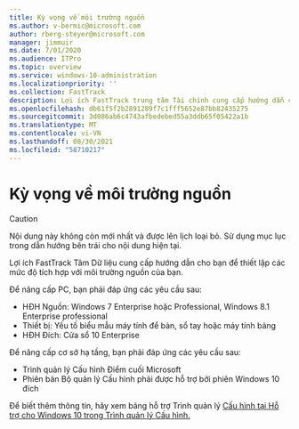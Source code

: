 ```yaml
---
title: Kỳ vọng về môi trường nguồn
ms.author: v-bermic@microsoft.com
author: rberg-steyer@microsoft.com
manager: jimmuir
ms.date: 7/01/2020
ms.audience: ITPro
ms.topic: overview
ms.service: windows-10-administration
ms.localizationpriority: ''
ms.collection: FastTrack
description: Lợi ích FastTrack trung tâm Tài chính cung cấp hướng dẫn cho bạn để thiết lập mức độ tích hợp với môi trường nguồn của bạn để Windows 10 triển khai.
ms.openlocfilehash: db61f5f2b2891289f7c1fff5652e87bb82435275
ms.sourcegitcommit: 3d086ab6c4743afbedebed55a3ddb65f05422a1b
ms.translationtype: MT
ms.contentlocale: vi-VN
ms.lasthandoff: 08/30/2021
ms.locfileid: "58710217"
---
```

# <a name="source-environment-expectations"></a>Kỳ vọng về môi trường nguồn

> [!CAUTION]
> Nội dung này không còn mới nhất và được lên lịch loại bỏ. Sử dụng mục lục trong dẫn hướng bên trái cho nội dung hiện tại.

Lợi ích FastTrack Tâm Dữ liệu cung cấp hướng dẫn cho bạn để thiết lập các mức độ tích hợp với môi trường nguồn của bạn.
  
Để nâng cấp PC, bạn phải đáp ứng các yêu cầu sau:

- HĐH Nguồn: Windows 7 Enterprise hoặc Professional, Windows 8.1 Enterprise professional
- Thiết bị: Yếu tố biểu mẫu máy tính để bàn, sổ tay hoặc máy tính bảng
- HĐH Đích: Cửa sổ 10 Enterprise

Để nâng cấp cơ sở hạ tầng, bạn phải đáp ứng các yêu cầu sau:   

- Trình quản lý Cấu hình Điểm cuối Microsoft  
- Phiên bản Bộ quản lý Cấu hình phải được hỗ trợ bởi phiên Windows 10 đích

Để biết thêm thông tin, hãy xem bảng hỗ trợ Trình quản lý [Cấu hình tại Hỗ trợ cho Windows 10 trong Trình quản lý Cấu hình.](https://docs.microsoft.com/sccm/core/plan-design/configs/support-for-windows-10)
  
